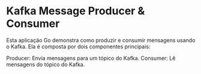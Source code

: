 # Kafka Message Producer & Consumer
Esta aplicação Go demonstra como produzir e consumir mensagens usando o Kafka. Ela é composta por dois componentes principais:

Producer: Envia mensagens para um tópico do Kafka. 
Consumer: Lê mensagens do tópico do Kafka.
